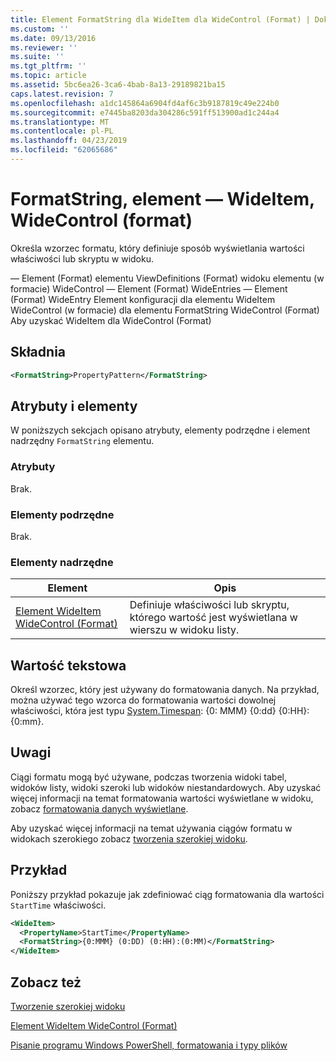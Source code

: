 ```yaml
---
title: Element FormatString dla WideItem dla WideControl (Format) | Dokumentacja firmy Microsoft
ms.custom: ''
ms.date: 09/13/2016
ms.reviewer: ''
ms.suite: ''
ms.tgt_pltfrm: ''
ms.topic: article
ms.assetid: 5bc6ea26-3ca6-4bab-8a13-29189821ba15
caps.latest.revision: 7
ms.openlocfilehash: a1dc145864a6904fd4af6c3b9187819c49e224b0
ms.sourcegitcommit: e7445ba8203da304286c591ff513900ad1c244a4
ms.translationtype: MT
ms.contentlocale: pl-PL
ms.lasthandoff: 04/23/2019
ms.locfileid: "62065686"
---
```

# <a name="formatstring-element-for-wideitem-for-widecontrol-format"></a>FormatString, element — WideItem, WideControl (format)

Określa wzorzec formatu, który definiuje sposób wyświetlania wartości właściwości lub skryptu w widoku.

— Element (Format) elementu ViewDefinitions (Format) widoku elementu (w formacie) WideControl — Element (Format) WideEntries — Element (Format) WideEntry Element konfiguracji dla elementu WideItem WideControl (w formacie) dla elementu FormatString WideControl (Format) Aby uzyskać WideItem dla WideControl (Format)

## <a name="syntax"></a>Składnia

```xml
<FormatString>PropertyPattern</FormatString>
```

## <a name="attributes-and-elements"></a>Atrybuty i elementy

W poniższych sekcjach opisano atrybuty, elementy podrzędne i element nadrzędny `FormatString` elementu.

### <a name="attributes"></a>Atrybuty

Brak.

### <a name="child-elements"></a>Elementy podrzędne

Brak.

### <a name="parent-elements"></a>Elementy nadrzędne

|Element|Opis|
|-------------|-----------------|
|[Element WideItem WideControl (Format)](./wideitem-element-for-widecontrol-format.md)|Definiuje właściwości lub skryptu, którego wartość jest wyświetlana w wierszu w widoku listy.|

## <a name="text-value"></a>Wartość tekstowa

Określ wzorzec, który jest używany do formatowania danych. Na przykład, można używać tego wzorca do formatowania wartości dowolnej właściwości, która jest typu [System.Timespan](/dotnet/api/System.TimeSpan): {0: MMM} {0:dd} {0:HH}: {0:mm}.

## <a name="remarks"></a>Uwagi

Ciągi formatu mogą być używane, podczas tworzenia widoki tabel, widoków listy, widoki szeroki lub widoków niestandardowych. Aby uzyskać więcej informacji na temat formatowania wartości wyświetlane w widoku, zobacz [formatowania danych wyświetlane](./formatting-displayed-data.md).

Aby uzyskać więcej informacji na temat używania ciągów formatu w widokach szerokiego zobacz [tworzenia szerokiej widoku](./creating-a-wide-view.md).

## <a name="example"></a>Przykład

Poniższy przykład pokazuje jak zdefiniować ciąg formatowania dla wartości `StartTime` właściwości.

```xml
<WideItem>
  <PropertyName>StartTime</PropertyName>
  <FormatString>{0:MMM} (0:DD) (0:HH):(0:MM)</FormatString>
</WideItem>
```

## <a name="see-also"></a>Zobacz też

[Tworzenie szerokiej widoku](./creating-a-wide-view.md)

[Element WideItem WideControl (Format)](./wideitem-element-for-widecontrol-format.md)

[Pisanie programu Windows PowerShell, formatowania i typy plików](./writing-a-powershell-formatting-file.md)
